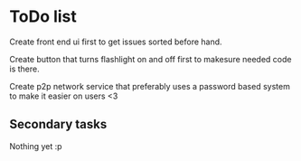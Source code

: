 # ToDo list

Create front end ui first to get issues sorted before hand.

Create button that turns flashlight on and off first to makesure needed code is there.

Create p2p network service that preferably uses a password based system to make it easier on users <3 

## Secondary tasks

Nothing yet :p
